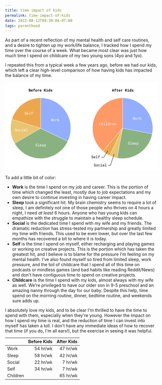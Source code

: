 ```yaml
---
title: time impact of kids
permalink: time-impact-of-kids
date: 2022-08-12T09:39:04-07:00
tags: parenthood
---
```


As part of a recent reflection of my mental health and self care routines, and a
desire to tighten up my work/life balance, I tracked how I spend my time over
the course of a week. What became most clear was just how much time I spend on
childcare of my two young sons (4yo and 1yo).

I repeated this from a typical week a few years ago, before we had our kids,
which left a clear high-level comparison of how having kids has impacted the
balance of my time.

![TimeSpent](../media/da86f2fd111a1d06.png)

To add a little bit of color:

- **Work** is the time I spend on my job and career. This is the portion of time
  which changed the least, mostly due to job expectations and my own desire to
  continue investing in having career impact.
- **Sleep** took a significant hit. My brain chemistry seems to require a lot of
  sleep, I am definitely not one of those people who thrives on 4 hours a night,
  I need _at least_ 6 hours. Anyone who has young kids can empathize with the
  struggle to maintain a healthy sleep schedule.
- **Social** is the dedicated time I spend with my wife and my friends. The
  dramatic reduction has stress-tested my partnership and greatly limited my
  time with friends. This used to be even lower, but over the last few months
  has recovered a bit to where it is today.
- **Self** is the time I spend on myself, either recharging and playing games or
  working on creative projects. This is the portion which has taken the greatest
  hit, and I believe is to blame for the pressure I'm feeling on my mental
  health. I've also found myself so tired from limited sleep, work pressure, and
  the toil of childcare that I spend all of this time on podcasts or mindless
  games (and bad habits like reading Reddit/News) and don't have contiguous time
  to spend on creative projects.
- **Childcare** is the time I spend with my kids, almost always with my wife as
  well. We're privileged to have our older son in 9-5 preschool and an amazing
  nanny through the day for our baby. Despite this help, time spend on the
  morning routine, dinner, bedtime routine, and weekends sure adds up.

I absolutely love my kids, and to be clear I'm thrilled to have the time to
spend with them, especially when they're young. However the impact on how I
spend my time is real, and the reduction of time I can invest into myself has
taken a toll. I don't have any immediate ideas of how to recover that time (if
you do, I'm all ears!), but the exercise in seeing it was helpful.

|          | Before Kids | After Kids |
| -------- | ----------: | ---------: |
| Work     |    54 hr/wk |   47 hr/wk |
| Sleep    |    58 hr/wk |   42 hr/wk |
| Social   |    22 hr/wk |    7 hr/wk |
| Self     |    34 hr/wk |    7 hr/wk |
| Children |             |   65 hr/wk |
